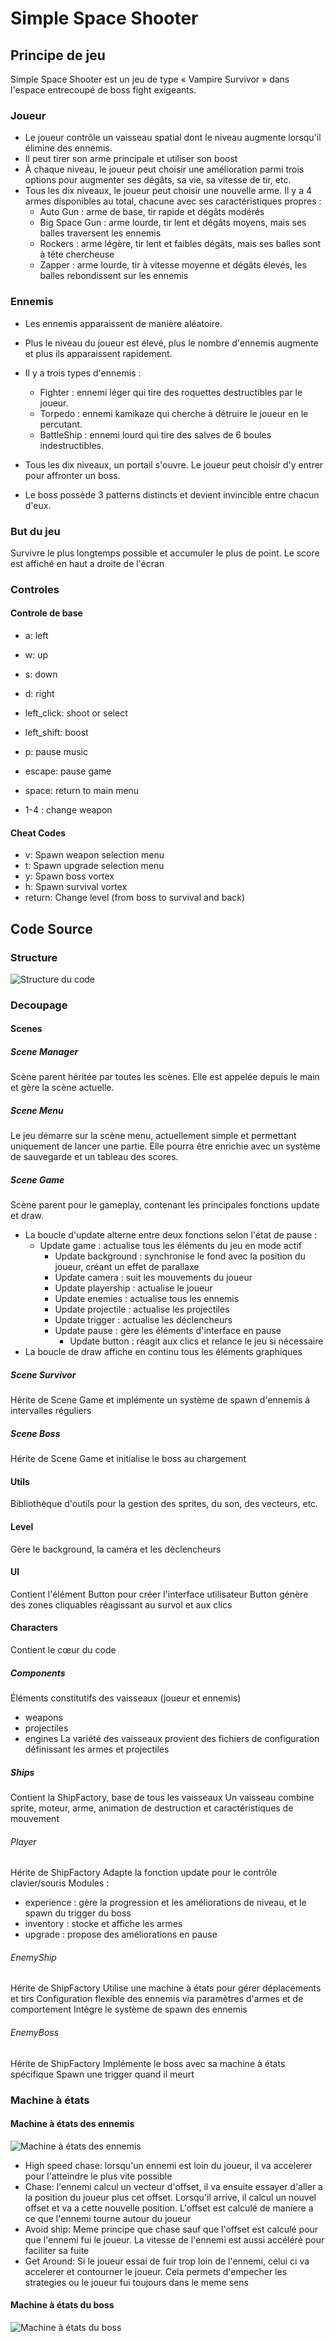 # Simple Space Shooter

## Principe de jeu
Simple Space Shooter est un jeu de type « Vampire Survivor » dans l'espace entrecoupé de boss fight exigeants.

### Joueur
* Le joueur contrôle un vaisseau spatial dont le niveau augmente lorsqu'il élimine des ennemis.
* Il peut tirer son arme principale et utiliser son boost
* À chaque niveau, le joueur peut choisir une amélioration parmi trois options pour augmenter ses dégâts, sa vie, sa vitesse de tir, etc.
* Tous les dix niveaux, le joueur peut choisir une nouvelle arme. Il y a 4 armes disponibles au total, chacune avec ses caractéristiques propres :
  * Auto Gun : arme de base, tir rapide et dégâts modérés
  * Big Space Gun : arme lourde, tir lent et dégâts moyens, mais ses balles traversent les ennemis
  * Rockers : arme légère, tir lent et faibles dégâts, mais ses balles sont à tête chercheuse
  * Zapper : arme lourde, tir à vitesse moyenne et dégâts élevés, les balles rebondissent sur les ennemis

### Ennemis
* Les ennemis apparaissent de manière aléatoire.
* Plus le niveau du joueur est élevé, plus le nombre d'ennemis augmente et plus ils apparaissent rapidement.
* Il y a trois types d'ennemis :
  * Fighter : ennemi léger qui tire des roquettes destructibles par le joueur.
  * Torpedo : ennemi kamikaze qui cherche à détruire le joueur en le percutant.
  * BattleShip : ennemi lourd qui tire des salves de 6 boules indestructibles.


* Tous les dix niveaux, un portail s'ouvre. Le joueur peut choisir d'y entrer pour affronter un boss.
* Le boss possède 3 patterns distincts et devient invincible entre chacun d'eux.

### But du jeu
Survivre le plus longtemps possible et accumuler le plus de point. Le score est affiché en haut a droite de l'écran

### Controles
#### Controle de base
* a: left
* w: up
* s: down
* d: right

* left_click: shoot or select
* left_shift: boost

* p: pause music
* escape: pause game
* space: return to main menu

* 1-4 : change weapon

#### Cheat Codes
* v: Spawn weapon selection menu
* t: Spawn upgrade selection menu
* y: Spawn boss vortex
* h: Spawn survival vortex
* return: Change level (from boss to survival and back)


## Code Source
### Structure
![Structure du code](doc/Module1GameStructure.drawio.png)

### Decoupage
#### Scenes

##### Scene Manager
Scène parent héritée par toutes les scènes. Elle est appelée depuis le main et gère la scène actuelle.

##### Scene Menu
Le jeu démarre sur la scène menu, actuellement simple et permettant uniquement de lancer une partie.
Elle pourra être enrichie avec un système de sauvegarde et un tableau des scores.

##### Scene Game
Scène parent pour le gameplay, contenant les principales fonctions update et draw.
* La boucle d'update alterne entre deux fonctions selon l'état de pause :
  * Update game : actualise tous les éléments du jeu en mode actif
    * Update background : synchronise le fond avec la position du joueur, créant un effet de parallaxe
    * Update camera : suit les mouvements du joueur
    * Update playership : actualise le joueur
    * Update enemies : actualise tous les ennemis
    * Update projectile : actualise les projectiles
    * Update trigger : actualise les déclencheurs
    * Update pause : gère les éléments d'interface en pause
      * Update button : réagit aux clics et relance le jeu si nécessaire
* La boucle de draw affiche en continu tous les éléments graphiques

##### Scene Survivor
Hérite de Scene Game et implémente un système de spawn d'ennemis à intervalles réguliers

##### Scene Boss
Hérite de Scene Game et initialise le boss au chargement

#### Utils
Bibliothèque d'outils pour la gestion des sprites, du son, des vecteurs, etc.

#### Level
Gère le background, la caméra et les déclencheurs

#### UI
Contient l'élément Button pour créer l'interface utilisateur
Button génère des zones cliquables réagissant au survol et aux clics

#### Characters
Contient le cœur du code

##### Components
Éléments constitutifs des vaisseaux (joueur et ennemis)
* weapons
* projectiles
* engines
La variété des vaisseaux provient des fichiers de configuration définissant les armes et projectiles

##### Ships
Contient la ShipFactory, base de tous les vaisseaux
Un vaisseau combine sprite, moteur, arme, animation de destruction et caractéristiques de mouvement

###### Player
Hérite de ShipFactory
Adapte la fonction update pour le contrôle clavier/souris
Modules :
* experience : gère la progression et les améliorations de niveau, et le spawn du trigger du boss
* inventory : stocke et affiche les armes
* upgrade : propose des améliorations en pause

###### EnemyShip
Hérite de ShipFactory
Utilise une machine à états pour gérer déplacements et tirs
Configuration flexible des ennemis via paramètres d'armes et de comportement
Intègre le système de spawn des ennemis

###### EnemyBoss
Hérite de ShipFactory
Implémente le boss avec sa machine à états spécifique
Spawn une trigger quand il meurt


### Machine à états
#### Machine à états des ennemis
![Machine à états des ennemis](doc%2FEnemyStateMachine.drawio.png)
* High speed chase: lorsqu'un ennemi est loin du joueur, il va accelerer pour l'atteindre le plus vite possible
* Chase: l'ennemi calcul un vecteur d'offset, il va ensuite essayer d'aller a la position du joueur plus cet offset. 
Lorsqu'il arrive, il calcul un nouvel offset et va a cette nouvelle position. L'offset est calculé de maniere a ce que l'ennemi tourne autour du joueur
* Avoid ship: Meme principe que chase sauf que l'offset est calculé pour que l'ennemi fui le joueur. La vitesse de l'ennemi est aussi accéléré pour faciliter sa fuite
* Get Around: Si le joueur essai de fuir trop loin de l'ennemi, celui ci va accelerer et contourner le joueur. 
Cela permets d'empecher les strategies ou le joueur fui toujours dans le meme sens

#### Machine à états du boss
![Machine à états du boss](doc%2FBossStateMachine.drawio.png)